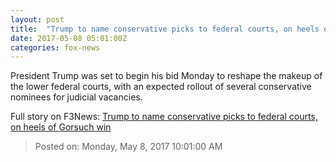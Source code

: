 ```yaml
---
layout: post
title:  "Trump to name conservative picks to federal courts, on heels of Gorsuch win"
date: 2017-05-08 05:01:00Z
categories: fox-news
---
```


President Trump was set to begin his bid Monday to reshape the makeup of the lower federal courts, with an expected rollout of several conservative nominees for judicial vacancies.


Full story on F3News: [Trump to name conservative picks to federal courts, on heels of Gorsuch win](http://www.f3nws.com/n/RXd2hG)

> Posted on: Monday, May 8, 2017 10:01:00 AM
